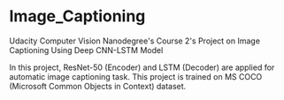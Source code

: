 # Image_Captioning
Udacity Computer Vision Nanodegree's Course 2's Project on Image Captioning Using Deep CNN-LSTM Model

In this project, ResNet-50 (Encoder) and LSTM (Decoder) are applied for automatic image captioning task. This project is trained on MS COCO (Microsoft Common Objects in Context) dataset.
